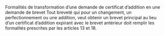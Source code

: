 Formalités de transformation d’une demande de
certificat d’addition en une demande de brevet
Tout breveté qui pour un changement, un perfectionnement ou une addition, veut obtenir un
brevet principal au lieu d’un certificat d’addition expirant avec le brevet antérieur doit remplir
les
formalités prescrites par les articles 13 et 18.